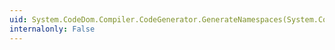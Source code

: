 ```yaml
---
uid: System.CodeDom.Compiler.CodeGenerator.GenerateNamespaces(System.CodeDom.CodeCompileUnit)
internalonly: False
---
```

